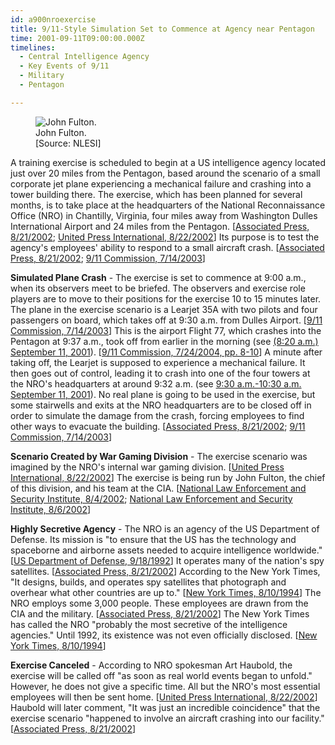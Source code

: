 ```yaml
---
id: a900nroexercise
title: 9/11-Style Simulation Set to Commence at Agency near Pentagon
time: 2001-09-11T09:00:00.000Z
timelines:
  - Central Intelligence Agency
  - Key Events of 9/11
  - Military
  - Pentagon

---
```


<figure class="image">
  <img alt="John Fulton." src="http://cdn.historycommons.org/images/events/285_john_fulton2050081722-9871.jpg" />
  <figcaption>John Fulton.<br>[Source: NLESI]</figcaption>
</figure>

A training exercise is scheduled to begin at a US intelligence agency located just over 20 miles from the Pentagon, based around the scenario of a small corporate jet plane experiencing a mechanical failure and crashing into a tower building there. The exercise, which has been planned for several months, is to take place at the headquarters of the National Reconnaissance Office (NRO) in Chantilly, Virginia, four miles away from Washington Dulles International Airport and 24 miles from the Pentagon. [[Associated Press, 8/21/2002][1]; [United Press International, 8/22/2002][2]] Its purpose is to test the agency's employees' ability to respond to a small aircraft crash. [[Associated Press, 8/21/2002][1]; [9/11 Commission, 7/14/2003][3]]

**Simulated Plane Crash** - The exercise is set to commence at 9:00 a.m., when its observers meet to be briefed. The observers and exercise role players are to move to their positions for the exercise 10 to 15 minutes later. The plane in the exercise scenario is a Learjet 35A with two pilots and four passengers on board, which takes off at 9:30 a.m. from Dulles Airport. [[9/11 Commission, 7/14/2003][3]] This is the airport Flight 77, which crashes into the Pentagon at 9:37 a.m., took off from earlier in the morning (see [(8:20 a.m.) September 11, 2001](/timeline/#a820takeoff)). [[9/11 Commission, 7/24/2004, pp. 8-10][4]] A minute after taking off, the Learjet is supposed to experience a mechanical failure. It then goes out of control, leading it to crash into one of the four towers at the NRO's headquarters at around 9:32 a.m. (see [9:30 a.m.-10:30 a.m. September 11, 2001](/timeline/#a930crashscenario)). No real plane is going to be used in the exercise, but some stairwells and exits at the NRO headquarters are to be closed off in order to simulate the damage from the crash, forcing employees to find other ways to evacuate the building. [[Associated Press, 8/21/2002][1]; [9/11 Commission, 7/14/2003][3]]

**Scenario Created by War Gaming Division** - The exercise scenario was imagined by the NRO's internal war gaming division. [[United Press International, 8/22/2002][2]] The exercise is being run by John Fulton, the chief of this division, and his team at the CIA. [[National Law Enforcement and Security Institute, 8/4/2002][5]; [National Law Enforcement and Security Institute, 8/6/2002][6]]

**Highly Secretive Agency** - The NRO is an agency of the US Department of Defense. Its mission is "to ensure that the US has the technology and spaceborne and airborne assets needed to acquire intelligence worldwide." [[US Department of Defense, 9/18/1992][7]] It operates many of the nation's spy satellites. [[Associated Press, 8/21/2002][1]] According to the New York Times, "It designs, builds, and operates spy satellites that photograph and overhear what other countries are up to." [[New York Times, 8/10/1994][8]] The NRO employs some 3,000 people. These employees are drawn from the CIA and the military. [[Associated Press, 8/21/2002][1]] The New York Times has called the NRO "probably the most secretive of the intelligence agencies." Until 1992, its existence was not even officially disclosed. [[New York Times, 8/10/1994][8]]

**Exercise Canceled** - According to NRO spokesman Art Haubold, the exercise will be called off "as soon as real world events began to unfold." However, he does not give a specific time. All but the NRO's most essential employees will then be sent home. [[United Press International, 8/22/2002][2]] Haubold will later comment, "It was just an incredible coincidence" that the exercise scenario "happened to involve an aircraft crashing into our facility." [[Associated Press, 8/21/2002][1]]

[1]: https://archive.boston.com/news/packages/sept11/anniversary/wire_stories/0903_plane_exercise.htm
[2]: https://www.upi.com/Security_Industry/2002/08/22/US-agencys-strange-9ll-coincidence/UPI-70461030045607/
[3]: https://www.scribd.com/document/18663225/T8-B16-Misc-Work-Papers-Fdr-NRO-Exercise-Plane-Crash-Into-Building
[4]: https://web.archive.org/web/20041020144854/http://www.decloah.com/mirrors/9-11/911_Report.txt
[5]: https://web.archive.org/web/20030212092040/http://www.nlsi.net/hs-alc-info.htm
[6]: https://web.archive.org/web/20080306025927/http://www.state.il.us/osfm/News/Chicago.pdf
[7]: https://fas.org/irp/nro/dod091802.html
[8]: https://www.nytimes.com/1994/08/10/opinion/top-secret-spy-palace.html
